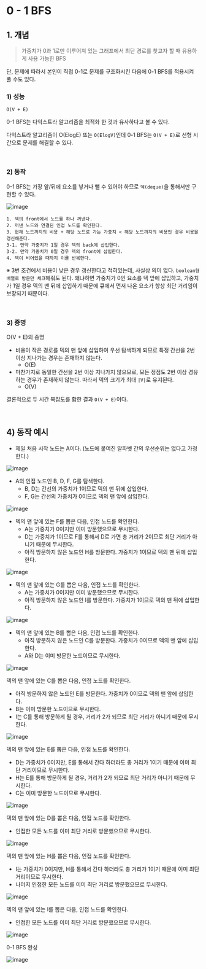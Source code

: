 # 0 - 1 BFS

## 1. 개념

> 가중치가 0과 1로만 이루어져 있는 그래프에서 최단 경로를 찾고자 할 때 유용하게 사용 가능한 BFS

단, 문제에 따라서 본인이 직접 0-1로 문제를 구조화시킨 다음에 0-1 BFS를 적용시켜 풀 수도 있다.

### 1) 성능

`O(V + E)`

0-1 BFS는 다익스트라 알고리즘을 최적화 한 것과 유사하다고 볼 수 있다.

다익스트라 알고리즘이 O(ElogE) 또는 `O(ElogV)`인데 0-1 BFS는 `O(V + E)`로 선형 시간으로 문제를 해결할 수 있다.

<br>

### 2) 동작

0-1 BFS는 가장 앞/뒤에 요소를 넣거나 뺄 수 있어야 하므로 `덱(deque)`을 통해서만 구현할 수 있다. 

![image](https://github.com/user-attachments/assets/5ef1d13e-30f3-4a99-b31d-458f8d92e1d5)

```
1. 덱의 front에서 노드를 하나 꺼낸다.
2. 꺼낸 노드와 연결된 인접 노드를 확인한다.
3. 현재 노드까지의 비용 + 해당 노드로 가는 가중치 < 해당 노드까지의 비용인 경우 비용을 갱신해준다.
3-1. 만약 가중치가 1일 경우 덱의 back에 삽입한다.
3-2. 만약 가중치가 0일 경우 덱의 front에 삽입한다.
4. 덱이 비어있을 때까지 이를 반복한다.
```

※ 3번 조건에서 비용이 낮은 경우 갱신한다고 적혀있는데, 사실상 의미 없다. `boolean형 배열로 방문만 체크`해줘도 된다. 왜냐하면 가중치가 0인 요소를 덱 앞에 삽입하고, 가중치가 1일 경우 덱의 맨 뒤에 삽입하기 때문에 큐에서 먼저 나온 요소가 항상 최단 거리임이 보장되기 때문이다.

<br>

### 3) 증명

O(V + E)의 증명

- 비용이 작은 경로를 덱의 맨 앞에 삽입하여 우선 탐색하게 되므로 특정 간선을 2번 이상 지나가는 경우는 존재하지 않는다.
  - O(E)
- 마찬가지로 동일한 간선을 2번 이상 지나가지 않으므로, 모든 정점도 2번 이상 경유하는 경우가 존재하지 않는다. 따라서 덱의 크기가 최대 `|V|`로 유지된다.
  - O(V)

결론적으로 두 시간 복잡도를 합한 결과 `O(V + E)`이다.

<br>

## 4) 동작 예시

- 제일 처음 시작 노드는 A이다. (노드에 붙여진 알파벳 간의 우선순위는 없다고 가정한다.)

![image](https://user-images.githubusercontent.com/93081720/235352592-dd568cc8-22b1-4997-ab09-59b98152fecf.png)

- A의 인접 노드인 B, D, F, G를 탐색한다.
  - B, D는 간선의 가중치가 1이므로 덱의 맨 뒤에 삽입한다.
  - F, G는 간선의 가중치가 0이므로 덱의 맨 앞에 삽입한다.

![image](https://user-images.githubusercontent.com/93081720/235352604-5d2b9c48-a465-4194-952c-708486361b90.png)

- 덱의 맨 앞에 있는 F를 뽑은 다음, 인접 노드를 확인한다.
  - A는 가중치가 0이지만 이미 방문했으므로 무시한다.
  - D는 가중치가 1이므로 F를 통해서 D로 가면 총 거리가 2이므로 최단 거리가 아니기 때문에 무시한다.
  - 아직 방문하지 않은 노드인 H를 방문한다. 가중치가 1이므로 덱의 맨 뒤에 삽입한다.

![image](https://user-images.githubusercontent.com/93081720/235352626-5f948129-dba8-449c-9c86-6d1c117e2973.png)

- 덱의 맨 앞에 있는 G를 뽑은 다음, 인접 노드를 확인한다.
  - A는 가중치가 0이지만 이미 방문했으므로 무시한다.
  - 아직 방문하지 않은 노드인 I를 방문한다. 가중치가 1이므로 덱의 맨 뒤에 삽입한다.

![image](https://user-images.githubusercontent.com/93081720/235352636-11753617-d169-4934-ad48-3b3602f9bdcf.png)

- 덱의 맨 앞에 있는 B를 뽑은 다음, 인접 노드를 확인한다.
  - 아직 방문하지 않은 노드인 C를 방문한다. 가중치가 0이므로 덱의 맨 앞에 삽입한다.
  - A와 D는 이미 방문한 노드이므로 무시한다.

![image](https://user-images.githubusercontent.com/93081720/235352710-ad37b003-2275-4482-816c-a843ba07240c.png)

덱의 맨 앞에 있는 C를 뽑은 다음, 인접 노드를 확인한다.

- 아직 방문하지 않은 노드인 E를 방문한다. 가중치가 0이므로 덱의 맨 앞에 삽입한다.
- B는 이미 방문한 노드이므로 무시한다.
- I는 C를 통해 방문하게 될 경우, 거리가 2가 되므로 최단 거리가 아니기 때문에 무시한다.

![image](https://user-images.githubusercontent.com/93081720/235352729-d06fb40b-b55f-4f1c-86af-a2a718bb8d0e.png)

덱의 맨 앞에 있는 E를 뽑은 다음, 인접 노드를 확인한다.

- D는 가중치가 0이지만, E를 통해서 간다 하더라도 총 거리가 1이기 때문에 이미 최단 거리이므로 무시한다.
- H는 E를 통해 방문하게 될 경우, 거리가 2가 되므로 최단 거리가 아니기 때문에 무시한다.
- C는 이미 방문한 노드이므로 무시한다.

![image](https://user-images.githubusercontent.com/93081720/235352741-9c4324a3-8b57-4777-8d3a-20c883ce6d19.png)

덱의 맨 앞에 있는 D를 뽑은 다음, 인접 노드를 확인한다.

- 인접한 모든 노드를 이미 최단 거리로 방문했으므로 무시한다.

![image](https://user-images.githubusercontent.com/93081720/235352746-03cdca25-e127-438b-9a16-a8321af6bc18.png)

덱의 맨 앞에 있는 H를 뽑은 다음, 인접 노드를 확인한다.

- I는 가중치가 0이지만, H를 통해서 간다 하더라도 총 거리가 1이기 때문에 이미 최단 거리이므로 무시한다.
- 나머지 인접한 모든 노드를 이미 최단 거리로 방문했으므로 무시한다.

![image](https://user-images.githubusercontent.com/93081720/235352760-e4aa0484-03c0-4417-b787-29c2fd6b8008.png)

덱의 맨 앞에 있는 I를 뽑은 다음, 인접 노드를 확인한다.

- 인접한 모든 노드를 이미 최단 거리로 방문했으므로 무시한다.

![image](https://user-images.githubusercontent.com/93081720/235352781-9f6b64cd-c9a3-4c4a-9c82-c1c052dc8667.png)

0-1 BFS 완성

![image](https://user-images.githubusercontent.com/93081720/235352824-9497f00e-a654-4b2e-bf2b-3d77d620f38c.png)
